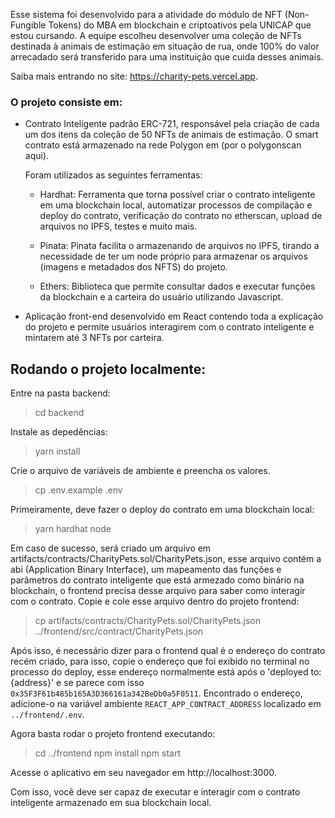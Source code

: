 Esse sistema foi desenvolvido para a atividade do módulo de NFT (Non-Fungible Tokens) do MBA em blockchain e criptoativos pela UNICAP que estou cursando. A equipe escolheu desenvolver uma coleção de NFTs destinada à animais de estimação em situação de rua, onde 100% do valor arrecadado será transferido para uma instituição que cuida desses animais.

Saiba mais entrando no site:  https://charity-pets.vercel.app.

### O projeto consiste em:

* Contrato Inteligente padrão ERC-721, responsável pela criação de cada um dos itens da coleção de 50 NFTs de animais de estimação.
    O smart contrato está armazenado na rede Polygon em (por o polygonscan aqui).

    Foram utilizados as seguintes ferramentas:

    * Hardhat: Ferramenta que torna possível criar o contrato inteligente em uma blockchain local, automatizar processos de compilação e deploy do contrato, verificação do contrato no etherscan, upload de arquivos no IPFS, testes e muito mais.

    * Pinata: Pinata facilita o armazenando de arquivos no IPFS, tirando a necessidade de ter um node próprio para armazenar os arquivos (imagens e metadados dos NFTS) do projeto.

    * Ethers: Biblioteca que permite consultar dados e executar funções da blockchain e a carteira do usuário utilizando Javascript.

* Aplicação front-end desenvolvido em React contendo toda a explicação do projeto e permite usuários interagirem com o contrato inteligente e mintarem até 3 NFTs por carteira.

## Rodando o projeto localmente:
Entre na pasta backend:
> cd backend

Instale as depedências:
> yarn install

Crie o arquivo de variáveis de ambiente e preencha os valores.
> cp .env.example .env

Primeiramente, deve fazer o deploy do contrato em uma blockchain local:
> yarn hardhat node

Em caso de sucesso, será criado um arquivo em artifacts/contracts/CharityPets.sol/CharityPets.json, esse arquivo contém a abi (Application Binary Interface), um mapeamento das funções e parâmetros do contrato inteligente que está armezado como binário na blockchain, o frontend precisa desse arquivo para saber como interagir com o contrato. 
Copie e cole esse arquivo dentro do projeto frontend:
> cp artifacts/contracts/CharityPets.sol/CharityPets.json ../frontend/src/contract/CharityPets.json

Após isso, é necessário dizer para o frontend qual é o endereço do contrato recém criado, para isso, copie o endereço que foi exibido no terminal no processo do deploy, esse endereço normalmente está após o 'deployed to: {address}' e se parece com isso `0x35F3F61b485b165A3D366161a342BeDb0a5F0511`.
Encontrado o endereço, adicione-o na variável ambiente `REACT_APP_CONTRACT_ADDRESS` localizado em `../frontend/.env`.

Agora basta rodar o projeto frontend executando:
> cd ../frontend
> npm install 
> npm start

Acesse o aplicativo em seu navegador em http://localhost:3000.

Com isso, você deve ser capaz de executar e interagir com o contrato inteligente armazenado em sua blockchain local.